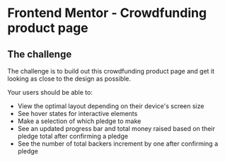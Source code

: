 # Frontend Mentor - Crowdfunding product page

## The challenge

The challenge is to build out this crowdfunding product page and get it looking as close to the design as possible.

Your users should be able to:

- View the optimal layout depending on their device's screen size
- See hover states for interactive elements
- Make a selection of which pledge to make
- See an updated progress bar and total money raised based on their pledge total after confirming a pledge
- See the number of total backers increment by one after confirming a pledge
